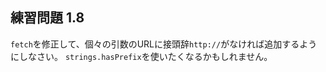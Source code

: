 ## 練習問題 1.8

`fetch`を修正して、個々の引数のURLに接頭辞`http://`がなければ追加するようにしなさい。
`strings.hasPrefix`を使いたくなるかもしれません。